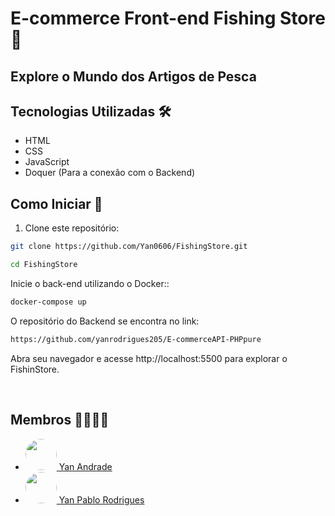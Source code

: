 # E-commerce Front-end Fishing Store 🎣

## Explore o Mundo dos Artigos de Pesca 


## Tecnologias Utilizadas 🛠️

- HTML
- CSS
- JavaScript
- Doquer (Para a conexão com o Backend)

## Como Iniciar 🚀

1. Clone este repositório:

```bash
git clone https://github.com/Yan0606/FishingStore.git
```
```bash
cd FishingStore
```
Inicie o back-end utilizando o Docker::
```bash
docker-compose up
```

O repositório do Backend se encontra no link:
```bash
https://github.com/yanrodrigues205/E-commerceAPI-PHPpure
```

Abra seu navegador e acesse http://localhost:5500 para explorar o FishinStore.


<br>


## Membros 👨‍👨‍👦‍👦
- <a href="https://github.com/Yan0606"><img src="https://avatars.githubusercontent.com/u/116196986?v=4" style="width:50px;height:50px;border-radius:50px"> Yan Andrade </a>
- <a href="https://github.com/yanrodrigues205"><img src="https://avatars.githubusercontent.com/u/92941649?v=4&u=59abdf7171067a1f748a38ce03e5b1294e6e14ea&v=4" style="width:50px;height:50px;border-radius:50px">   Yan Pablo Rodrigues </a>
 
